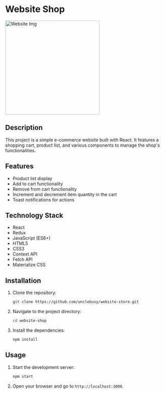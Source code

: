 # Website Shop

<img src="https://i.ibb.co/rZXsRDp/My-Collages-1.jpg" alt="Website Img" height="300">

## Description

This project is a simple e-commerce website built with React. It features a shopping cart, product list, and various components to manage the shop's functionalities.

## Features

- Product list display
- Add to cart functionality
- Remove from cart functionality
- Increment and decrement item quantity in the cart
- Toast notifications for actions

## Technology Stack

- React
- Redux
- JavaScript (ES6+)
- HTML5
- CSS3
- Context API
- Fetch API
- Materialize CSS


## Installation

1. Clone the repository:
    ```bash
    git clone https://github.com/unclebusy/website-store.git
    ```
2. Navigate to the project directory:
    ```bash
    cd website-shop
    ```
3. Install the dependencies:
    ```bash
    npm install
    ```

## Usage

1. Start the development server:
    ```bash
    npm start
    ```
2. Open your browser and go to `http://localhost:3000`.

